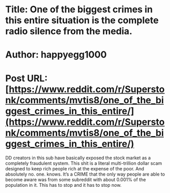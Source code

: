 # Title: One of the biggest crimes in this entire situation is the complete radio silence from the media.
# Author: happyegg1000
# Post URL: [https://www.reddit.com/r/Superstonk/comments/mvtis8/one_of_the_biggest_crimes_in_this_entire/](https://www.reddit.com/r/Superstonk/comments/mvtis8/one_of_the_biggest_crimes_in_this_entire/)


DD creators in this sub have basically exposed the stock market as a completely fraudulent system. This shit is a literal multi-trillion dollar scam designed to keep rich people rich at the expense of the poor. And absolutely no. one. knows. It’s a CRIME that the only way people are able to become aware was from some subreddit with about 0.001% of the population in it. This has to stop and it has to stop now.